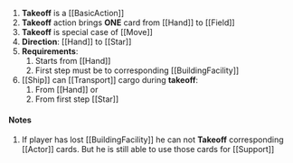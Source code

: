 1. **Takeoff** is a [[BasicAction]]
2. **Takeoff** action brings **ONE** card from [[Hand]] to [[Field]]
3. **Takeoff** is special case of [[Move]]
4. **Direction**: [[Hand]] to [[Star]]
5. **Requirements**:
	1. Starts from [[Hand]]
	2. First step must be to corresponding [[BuildingFacility]]
6. [[Ship]] can [[Transport]] cargo during **takeoff**:
	1. From [[Hand]] or
	2. From first step [[Star]]

#### Notes

1. If player has lost [[BuildingFacility]] he can not **Takeoff** corresponding [[Actor]] cards. But he is still able to use those cards for [[Support]]
